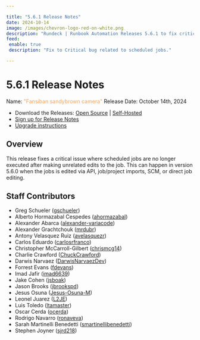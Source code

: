 ```yaml
---

title: "5.6.1 Release Notes"
date: 2024-10-14
image: /images/chevron-logo-red-on-white.png
description: "Rundeck | Runbook Automation Releases 5.6.1 to fix critical bug."
feed:
 enable: true
 description: "Fix to Critical bug related to scheduled jobs."

---
```


# 5.6.1 Release Notes

Name: <span style="color: sandybrown"><span class="glyphicon glyphicon-camera"></span> "Fansiban sandybrown camera"</span>
Release Date: October 14th, 2024

- Download the Releases: [Open Source](https://www.rundeck.com/community-downloads/5.6.1) | [Self-Hosted](https://www.rundeck.com/enterprise-downloads/5.6.1)
- [Sign up for Release Notes](https://www.rundeck.com/release-notes-signup)
- [Upgrade instructions](/upgrading/index.md)

## Overview

This release fixes a critical issue where scheduled jobs are no longer executed after making unrelated edits to the job.  This can happen in version 5.6.0 when the jobs is edited via API, job/project imports, SCM, or direct job editing.


## Staff Contributors

* Greg Schueler ([gschueler](https://github.com/gschueler))
* Alberto Hormazabal Cespedes ([ahormazabal](https://github.com/ahormazabal))
* Alexander Abarca ([alexander-variacode](https://github.com/alexander-variacode))
* Alexander Grachtchouk ([mrdubr](https://github.com/mrdubr))
* Antony Velasquez Ruiz ([avelasquezr](https://github.com/avelasquezr))
* Carlos Eduardo ([carlosrfranco](https://github.com/carlosrfranco))
* Christopher McCarroll-Gilbert ([chrismcg14](https://github.com/chrismcg14))
* Charlie Crawford ([ChuckCrawford](https://github.com/ChuckCrawford))
* Darwis Narvaez ([DarwisNarvaezDev](https://github.com/DarwisNarvaezDev))
* Forrest Evans ([fdevans](https://github.com/fdevans))
* Imad Jafir ([imad6639](https://github.com/imad6639))
* Jake Cohen ([jsboak](https://github.com/jsboak))
* Jason Brooks ([jbrookspd](https://github.com/jbrookspd))
* Jesus Osuna ([Jesus-Osuna-M](https://github.com/Jesus-Osuna-M))
* Leonel Juarez ([L2JE](https://github.com/L2JE))
* Luis Toledo ([ltamaster](https://github.com/ltamaster))
* Oscar Cerda ([ocerda](https://github.com/ocerda))
* Rodrigo Navarro ([ronaveva](https://github.com/ronaveva))
* Sarah Martinelli Benedetti ([smartinellibenedetti](https://github.com/smartinellibenedetti))
* Stephen Joyner ([sjrd218](https://github.com/sjrd218))
